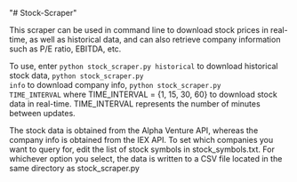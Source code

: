 "# Stock-Scraper" 

This scraper can be used in command line to download stock prices in real-time, as well as historical data, and can also retrieve company information such as P/E ratio, EBITDA, etc.

To use, enter <code>python stock_scraper.py historical</code> to download historical stock data,
<code>python stock_scraper.py info</code> to download company info,
<code>python stock_scraper.py TIME_INTERVAL</code> where TIME_INTERVAL = {1, 15, 30, 60} to download stock data in real-time. TIME_INTERVAL represents the number of minutes between updates.

The stock data is obtained from the Alpha Venture API, whereas the company info is obtained from the IEX API. To set which companies you want to query for, edit the list of stock symbols in stock_symbols.txt. For whichever option you select, the data is written to a CSV file located in the same directory as stock_scraper.py
